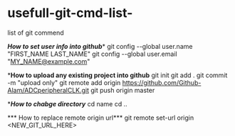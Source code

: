 # usefull-git-cmd-list-
list of git commend

*****How to set user info into github******
git config --global user.name "FIRST_NAME LAST_NAME"
git config --global user.email "MY_NAME@example.com"

*********How to upload any existing project into github********
git init
git add .
git commit -m "upload only"
git remote add origin https://github.com/Github-Alam/ADCperipheralCLK.git
git push origin master

****How to chabge directory***
cd name
cd .. 

*** How to replace remote origin url***
git remote set-url origin <NEW_GIT_URL_HERE>
